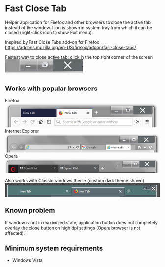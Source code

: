 # Fast Close Tab
Helper application for Firefox and other browsers to close the active tab instead of the window.
Icon is shown in system tray from which it can be closed (right-click icon to show Exit menu).

Inspired by Fast Close Tabs add-on for Firefox https://addons.mozilla.org/en-US/firefox/addon/fast-close-tabs/

Fastest way to close active tab: click in the top right corner of the screen<br/>
![screenshot](https://github.com/T800G/FastCloseTab/blob/master/maximized.png "maximized window detail")<br/>

## Works with popular browsers
Firefox<br/>
![screenshot](https://github.com/T800G/FastCloseTab/blob/master/ffox.png "Firefox")<br/>
Internet Explorer<br/>
![screenshot](https://github.com/T800G/FastCloseTab/blob/master/ie.png "Internet Explorer")<br/>
Opera<br/>
![screenshot](https://github.com/T800G/FastCloseTab/blob/master/opera.png "Opera")<br/>

Also works with Classic windows theme (custom dark theme shown)<br/>
![screenshot](https://github.com/T800G/FastCloseTab/blob/master/customtheme.png "custom windows theme")<br/>

## Known problem
If window is not in maximized state, application button does not completely overlay the close button on high dpi settings (Opera browser is not affected).

## Minimum system requirements
  * Windows Vista
